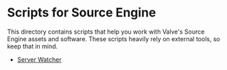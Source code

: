 # Scripts for Source Engine

This directory contains scripts that help you work
with Valve's Source Engine assets and software.
These scripts heavily rely on external tools,
so keep that in mind.

- [Server Watcher](scripts/srcds-manager.ps1)
